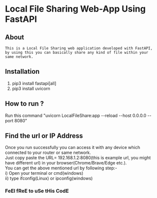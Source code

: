 # Local File Sharing Web-App Using FastAPI

## About
    This is a Local File Sharing web application developed with FastAPI, by using this you can basically share any kind of file within your same network.

## Installation
   1. pip3 install fastapi[all]
   2. pip3 install uvicorn 



## How to run ?
   Run this command "uvicorn LocalFileShare:app --reload --host 0.0.0.0 --port 8080"
   
## Find the url or IP Address 
   Once you run successfully you can access it with any device which connected to your router or same network.\
   Just copy paste the URL= 192.168.1.2:8080(this is example url, you might have different url) in your browser(Chrome/Brave/Edge etc.).\
   You can get the above mentioned url by following step:-\
      i) Open your terminal or cmd(windows)\
      ii) type ifconfig(Linux) or ipconfig(windows)
      
### FeEl fReE to uSe tHis CodE
      
   
